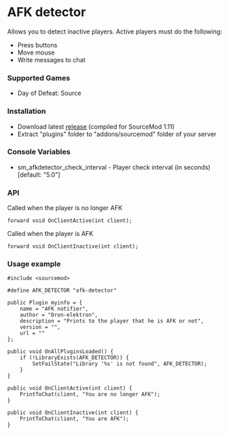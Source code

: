 # AFK detector

Allows you to detect inactive players. Active players must do the following:

* Press buttons
* Move mouse
* Write messages to chat

### Supported Games

* Day of Defeat: Source

### Installation

* Download latest [release](https://github.com/dronelektron/afk-detector/releases) (compiled for SourceMod 1.11)
* Extract "plugins" folder to "addons/sourcemod" folder of your server

### Console Variables

* sm_afkdetector_check_interval - Player check interval (in seconds) [default: "5.0"]

### API

Called when the player is no longer AFK

```
forward void OnClientActive(int client);
```

Called when the player is AFK

```
forward void OnClientInactive(int client);
```

### Usage example

```
#include <sourcemod>

#define AFK_DETECTOR "afk-detector"

public Plugin myinfo = {
    name = "AFK notifier",
    author = "Dron-elektron",
    description = "Prints to the player that he is AFK or not",
    version = "",
    url = ""
};

public void OnAllPluginsLoaded() {
    if (!LibraryExists(AFK_DETECTOR)) {
        SetFailState("Library '%s' is not found", AFK_DETECTOR);
    }
}

public void OnClientActive(int client) {
    PrintToChat(client, "You are no longer AFK");
}

public void OnClientInactive(int client) {
    PrintToChat(client, "You are AFK");
}
```
